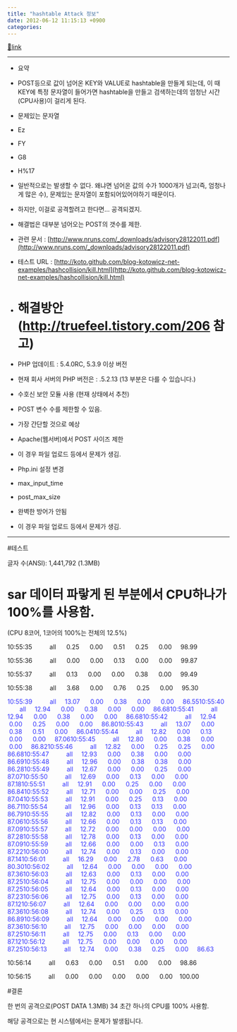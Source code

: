 ```yaml
---
title: "hashtable Attack 정보"
date: 2012-06-12 11:15:13 +0900
categories: 
---
```

[🔗link](http://www.mins01.com/mh/tech/read/776)
***


  
- 요약
- POST등으로 값이 넘어온 KEY와 VALUE로 hashtable을 만들게 되는데, 이 때 KEY에 특정 문자열이 들어가면 hashtable을 만들고 검색하는데의 엄청난 시간(CPU사용)이 걸리게 된다.
- 문제있는 문자열
- Ez
- FY
- G8
- H%17

- 일반적으로는 발생할 수 없다. 왜냐면 넘어온 값의 수가 1000개가 넘고(즉, 엄청나게 많은 수), 문제있는 문자열이 포함되어있어야하기 때문이다.
- 하지만, 이걸로 공격할려고 한다면... 공격되겠지.
- 해결법은 대부분 넘어오는 POST의 갯수를 제한.


  
- 관련 문서 : [http://www.nruns.com/_downloads/advisory28122011.pdf](http://www.nruns.com/_downloads/advisory28122011.pdf)
- 테스트 URL : [http://koto.github.com/blog-kotowicz-net-examples/hashcollision/kill.html](http://koto.github.com/blog-kotowicz-net-examples/hashcollision/kill.html)

  
- # 해결방안 (http://truefeel.tistory.com/206 참고)
- PHP 업데이트 : 5.4.0RC, 5.3.9 이상 버전
- 현재 회사 서버의 PHP 버전은 : .5.2.13 (13 부분은 다를 수 있습니다.)

- 수호신 보안 모듈 사용 (현재 상태에서 추천)
- POST 변수 수를 제한할 수 있음.
- 가장 간단할 것으로 예상

- Apache(웹서버)에서 POST 사이즈 제한
- 이 경우 파일 업로드 등에서 문제가 생김.

- Php.ini 설정 변경
- max_input_time
- post_max_size
- 완벽한 방어가 안됨

- 이 경우 파일 업로드 등에서 문제가 생김.


- - - - - -



#테스트

  


글자 수(ANSI): 1,441,792 (1.3MB)

  


# sar 데이터 파랗게 된 부분에서 CPU하나가 100%를 사용함.

(CPU 8코어, 1코어의 100%는 전체의 12.5%)

  


10:55:35          all      0.25      0.00      0.51      0.25      0.00     98.99

10:55:36          all      0.00      0.00      0.13      0.00      0.00     99.87

10:55:37          all      0.13      0.00      0.00      0.38      0.00     99.49

10:55:38          all      3.68      0.00      0.76      0.25      0.00     95.30

<font color="#3333ff">10:55:39          all     13.07      0.00      0.38      0.00      0.00     86.55</font><font color="#3333ff">10:55:40          all     12.94      0.00      0.38      0.00      0.00     86.68</font><font color="#3333ff">10:55:41          all     12.94      0.00      0.38      0.00      0.00     86.68</font><font color="#3333ff">10:55:42          all     12.94      0.00      0.25      0.00      0.00     86.80</font><font color="#3333ff">10:55:43          all     13.07      0.00      0.38      0.51      0.00     86.04</font><font color="#3333ff">10:55:44          all     12.82      0.00      0.13      0.00      0.00     87.06</font><font color="#3333ff">10:55:45          all     12.80      0.00      0.38      0.00      0.00     86.82</font><font color="#3333ff">10:55:46          all     12.82      0.00      0.25      0.25      0.00     86.68</font><font color="#3333ff">10:55:47          all     12.93      0.00      0.38      0.00      0.00     86.69</font><font color="#3333ff">10:55:48          all     12.96      0.00      0.38      0.38      0.00     86.28</font><font color="#3333ff">10:55:49          all     12.67      0.00      0.00      0.25      0.00     87.07</font><font color="#3333ff">10:55:50          all     12.69      0.00      0.13      0.00      0.00     87.18</font><font color="#3333ff">10:55:51          all     12.91      0.00      0.25      0.00      0.00     86.84</font><font color="#3333ff">10:55:52          all     12.71      0.00      0.00      0.25      0.00     87.04</font><font color="#3333ff">10:55:53          all     12.91      0.00      0.25      0.13      0.00     86.71</font><font color="#3333ff">10:55:54          all     12.96      0.00      0.13      0.13      0.00     86.79</font><font color="#3333ff">10:55:55          all     12.82      0.00      0.13      0.00      0.00     87.06</font><font color="#3333ff">10:55:56          all     12.66      0.00      0.13      0.13      0.00     87.09</font><font color="#3333ff">10:55:57          all     12.72      0.00      0.00      0.00      0.00     87.28</font><font color="#3333ff">10:55:58          all     12.78      0.00      0.13      0.00      0.00     87.09</font><font color="#3333ff">10:55:59          all     12.66      0.00      0.00      0.13      0.00     87.22</font><font color="#3333ff">10:56:00          all     12.74      0.00      0.13      0.00      0.00     87.14</font><font color="#3333ff">10:56:01          all     16.29      0.00      2.78      0.63      0.00     80.30</font><font color="#3333ff">10:56:02          all     12.64      0.00      0.00      0.00      0.00     87.36</font><font color="#3333ff">10:56:03          all     12.63      0.00      0.13      0.00      0.00     87.25</font><font color="#3333ff">10:56:04          all     12.75      0.00      0.00      0.00      0.00     87.25</font><font color="#3333ff">10:56:05          all     12.64      0.00      0.13      0.00      0.00     87.23</font><font color="#3333ff">10:56:06          all     12.75      0.00      0.13      0.00      0.00     87.12</font><font color="#3333ff">10:56:07          all     12.64      0.00      0.00      0.00      0.00     87.36</font><font color="#3333ff">10:56:08          all     12.74      0.00      0.25      0.13      0.00     86.89</font><font color="#3333ff">10:56:09          all     12.64      0.00      0.00      0.00      0.00     87.36</font><font color="#3333ff">10:56:10          all     12.75      0.00      0.00      0.00      0.00     87.25</font><font color="#3333ff">10:56:11          all     12.75      0.00      0.13      0.00      0.00     87.12</font><font color="#3333ff">10:56:12          all     12.75      0.00      0.00      0.00      0.00     87.25</font><font color="#3333ff">10:56:13          all     12.74      0.00      0.38      0.25      0.00     86.63</font>

10:56:14          all      0.63      0.00      0.51      0.00      0.00     98.86

10:56:15          all      0.00      0.00      0.00      0.00      0.00    100.00

  


#결론

한 번의 공격으로(POST DATA 1.3MB) 34 초간 하나의 CPU를 100% 사용함.

해당 공격으로는 현 시스템에서는 문제가 발생됩니다.



  
  

